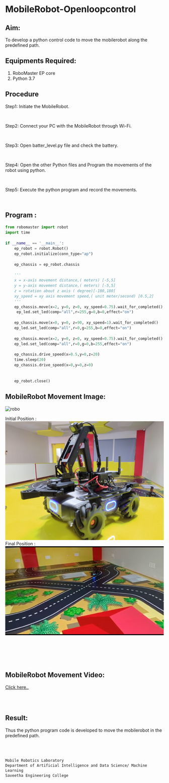 # MobileRobot-Openloopcontrol
## Aim:

To develop a python control code to move the mobilerobot along the predefined path.

## Equipments Required:
1. RoboMaster EP core
2. Python 3.7

## Procedure

Step1: Initiate the MobileRobot.

<br/>

Step2: Connect your PC with the MobileRobot through Wi-Fi.

<br/>

Step3: Open batter_level.py file and check the battery.

<br/>

Step4: Open the other Python files and Program the movements of the robot using python.

<br/>

Step5: Execute the python program and record the movements.

<br/>

## Program :
```python
from robomaster import robot
import time

if __name__ == '__main__':
    ep_robot = robot.Robot()
    ep_robot.initialize(conn_type="ap")

    ep_chassis = ep_robot.chassis

    '''
    x = x-axis movement distance,( meters) [-5,5]
    y = y-axis movement distance,( meters) [-5,5]
    z = rotation about z axis ( degree)[-180,180]
    xy_speed = xy axis movement speed,( unit meter/second) [0.5,2]
    '''
    ep_chassis.move(x=2, y=0, z=0, xy_speed=0.75).wait_for_completed()
     ep_led.set_led(comp="all",r=255,g=0,b=0,effect="on")   

    ep_chassis.move(x=0, y=0, z=90, xy_speed=1).wait_for_completed()
    ep_led.set_led(comp="all",r=0,g=255,b=0,effect="on")

    ep_chassis.move(x=2, y=0, z=0, xy_speed=0.75).wait_for_completed()
    ep_led.set_led(comp="all",r=0,g=0,b=255,effect="on")

    ep_chassis.drive_speed(x=0.5,y=0,z=20)
    time.sleep(20)
    ep_chassis.drive_speed(x=0,y=0,z=0)

    
    ep_robot.close()
```

## MobileRobot Movement Image:

![robo](./img/robomaster.png)

Initial Position :![](./img/my1.jpeg)
Final Position :![](./img/final.png)

<br/>
<br/>
<br/>
<br/>

## MobileRobot Movement Video:

[Click here..](https://youtube.com/shorts/xCajyThrivk?feature=share)

<br/>
<br/>


## Result:
Thus the python program code is developed to move the mobilerobot in the predefined path.


<br/>
<br/>

```
Mobile Robotics Laboratory
Department of Artificial Intelligence and Data Science/ Machine Learning
Saveetha Engineering College
```
